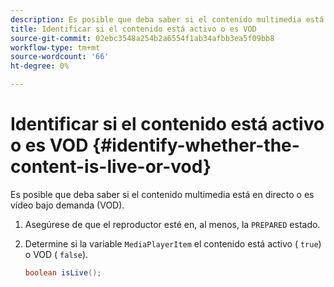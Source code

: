```yaml
---
description: Es posible que deba saber si el contenido multimedia está en directo o es vídeo bajo demanda (VOD).
title: Identificar si el contenido está activo o es VOD
source-git-commit: 02ebc3548a254b2a6554f1ab34afbb3ea5f09bb8
workflow-type: tm+mt
source-wordcount: '66'
ht-degree: 0%

---
```


# Identificar si el contenido está activo o es VOD {#identify-whether-the-content-is-live-or-vod}

Es posible que deba saber si el contenido multimedia está en directo o es vídeo bajo demanda (VOD).

1. Asegúrese de que el reproductor esté en, al menos, la `PREPARED` estado.
1. Determine si la variable `MediaPlayerItem` el contenido está activo ( `true`) o VOD ( `false`).

   ```java
   boolean isLive();
   ```
